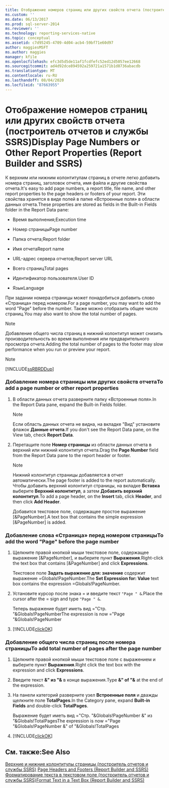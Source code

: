 ```yaml
---
title: Отображение номеров страниц или других свойств отчета (построитель отчетов и службы SSRS) | Документы Майкрософт
ms.custom: ''
ms.date: 06/13/2017
ms.prod: sql-server-2014
ms.reviewer: ''
ms.technology: reporting-services-native
ms.topic: conceptual
ms.assetid: c7d95245-4709-4d04-acb4-59bf71e60d97
author: maggiesMSFT
ms.author: maggies
manager: kfile
ms.openlocfilehash: efc3d5d5de11af1fcdfefc52ed12d5057ee12668
ms.sourcegitcommit: ad4d92dce894592a259721a1571b1d8736abacdb
ms.translationtype: MT
ms.contentlocale: ru-RU
ms.lasthandoff: 08/04/2020
ms.locfileid: "87663955"
---
```

# <a name="display-page-numbers-or-other-report-properties-report-builder-and-ssrs"></a><span data-ttu-id="48bf2-102">Отображение номеров страниц или других свойств отчета (построитель отчетов и службы SSRS)</span><span class="sxs-lookup"><span data-stu-id="48bf2-102">Display Page Numbers or Other Report Properties (Report Builder and SSRS)</span></span>
  <span data-ttu-id="48bf2-103">К верхним или нижним колонтитулам страниц в отчете легко добавить номера страниц, заголовок отчета, имя файла и другие свойства отчета.</span><span class="sxs-lookup"><span data-stu-id="48bf2-103">It's easy to add page numbers, a report title, file name, and other report properties to the page headers or footers of your report.</span></span> <span data-ttu-id="48bf2-104">Эти свойства хранятся в виде полей в папке «Встроенные поля» в области данных отчета.</span><span class="sxs-lookup"><span data-stu-id="48bf2-104">These properties are stored as fields in the Built-in Fields folder in the Report Data pane:</span></span>  
  
-   <span data-ttu-id="48bf2-105">Время выполнения;</span><span class="sxs-lookup"><span data-stu-id="48bf2-105">Execution time</span></span>  
  
-   <span data-ttu-id="48bf2-106">Номер страницы</span><span class="sxs-lookup"><span data-stu-id="48bf2-106">Page number</span></span>  
  
-   <span data-ttu-id="48bf2-107">Папка отчета;</span><span class="sxs-lookup"><span data-stu-id="48bf2-107">Report folder</span></span>  
  
-   <span data-ttu-id="48bf2-108">Имя отчета</span><span class="sxs-lookup"><span data-stu-id="48bf2-108">Report name</span></span>  
  
-   <span data-ttu-id="48bf2-109">URL-адрес сервера отчетов;</span><span class="sxs-lookup"><span data-stu-id="48bf2-109">Report server URL</span></span>  
  
-   <span data-ttu-id="48bf2-110">Всего страниц</span><span class="sxs-lookup"><span data-stu-id="48bf2-110">Total pages</span></span>  
  
-   <span data-ttu-id="48bf2-111">Идентификатор пользователя.</span><span class="sxs-lookup"><span data-stu-id="48bf2-111">User ID</span></span>  
  
-   <span data-ttu-id="48bf2-112">Язык</span><span class="sxs-lookup"><span data-stu-id="48bf2-112">Language</span></span>  
  
 <span data-ttu-id="48bf2-113">При задании номера страницы может понадобиться добавить слово «Страница» перед номером.</span><span class="sxs-lookup"><span data-stu-id="48bf2-113">For a page number, you may want to add the word "Page" before the number.</span></span> <span data-ttu-id="48bf2-114">Также можно отобразить общее число страниц.</span><span class="sxs-lookup"><span data-stu-id="48bf2-114">You may also want to show the total number of pages.</span></span>  
  
> [!NOTE]  
>  <span data-ttu-id="48bf2-115">Добавление общего числа страниц в нижний колонтитул может снизить производительность во время выполнения или предварительного просмотра отчета.</span><span class="sxs-lookup"><span data-stu-id="48bf2-115">Adding the total number of pages to the footer may slow performance when you run or preview your report.</span></span>  
  
> [!NOTE]  
>  [!INCLUDE[ssRBRDDup](../../includes/ssrbrddup-md.md)]  
  
### <a name="to-add-a-page-number-or-other-report-properties"></a><span data-ttu-id="48bf2-116">Добавление номера страницы или других свойств отчета</span><span class="sxs-lookup"><span data-stu-id="48bf2-116">To add a page number or other report properties</span></span>  
  
1.  <span data-ttu-id="48bf2-117">В области данных отчета разверните папку «Встроенные поля».</span><span class="sxs-lookup"><span data-stu-id="48bf2-117">In the Report Data pane, expand the Built-in Fields folder.</span></span>  
  
    > [!NOTE]  
    >  <span data-ttu-id="48bf2-118">Если область данных отчета не видна, на вкладке "Вид" установите флажок **Данные отчета**.</span><span class="sxs-lookup"><span data-stu-id="48bf2-118">If you don't see the Report Data pane, on the View tab, check **Report Data**.</span></span>  
  
2.  <span data-ttu-id="48bf2-119">Перетащите поле **Номер страницы** из области данных отчета в верхний или нижний колонтитул отчета.</span><span class="sxs-lookup"><span data-stu-id="48bf2-119">Drag the **Page Number** field from the Report Data pane to the report header or footer.</span></span>  
  
    > [!NOTE]  
    >  <span data-ttu-id="48bf2-120">Нижний колонтитул страницы добавляется в отчет автоматически.</span><span class="sxs-lookup"><span data-stu-id="48bf2-120">The page footer is added to the report automatically.</span></span> <span data-ttu-id="48bf2-121">Чтобы добавить верхний колонтитул страницы, на вкладке **Вставка** выберите **Верхний колонтитул**, а затем **Добавить верхний колонтитул**.</span><span class="sxs-lookup"><span data-stu-id="48bf2-121">To add a page header, on the **Insert** tab, click **Header**, and then click **Add Header**.</span></span>  
    >   
    >  <span data-ttu-id="48bf2-122">Добавится текстовое поле, содержащее простое выражение [&PageNumber].</span><span class="sxs-lookup"><span data-stu-id="48bf2-122">A text box that contains the simple expression [&PageNumber] is added.</span></span>  
  
### <a name="to-add-the-word-page-before-the-page-number"></a><span data-ttu-id="48bf2-123">Добавление слова «Страница» перед номером страницы</span><span class="sxs-lookup"><span data-stu-id="48bf2-123">To add the word "Page" before the page number</span></span>  
  
1.  <span data-ttu-id="48bf2-124">Щелкните правой кнопкой мыши текстовое поле, содержащее выражение [&PageNumber], и выберите пункт **Выражения**.</span><span class="sxs-lookup"><span data-stu-id="48bf2-124">Right-click the text box that contains [&PageNumber] and click **Expressions**.</span></span>  
  
     <span data-ttu-id="48bf2-125">Текстовое поле **Задать выражение для: значение** содержит выражение =Globals!PageNumber.</span><span class="sxs-lookup"><span data-stu-id="48bf2-125">The **Set Expression for: Value** text box contains the expression =Globals!PageNumber.</span></span>  
  
2.  <span data-ttu-id="48bf2-126">Установите курсор после знака = и введите текст `"Page " &`.</span><span class="sxs-lookup"><span data-stu-id="48bf2-126">Place the cursor after the = sign and type `"Page " &`.</span></span>  
  
     <span data-ttu-id="48bf2-127">Теперь выражение будет иметь вид ="Стр. "&Globals!PageNumber</span><span class="sxs-lookup"><span data-stu-id="48bf2-127">The expression is now  ="Page "&Globals!PageNumber</span></span>  
  
3.  [!INCLUDE[clickOK](../../includes/clickok-md.md)]  
  
### <a name="to-add-total-number-of-pages-after-the-page-number"></a><span data-ttu-id="48bf2-128">Добавление общего числа страниц после номера страницы</span><span class="sxs-lookup"><span data-stu-id="48bf2-128">To add total number of pages after the page number</span></span>  
  
1.  <span data-ttu-id="48bf2-129">Щелкните правой кнопкой мыши текстовое поле с выражением и выберите пункт **Выражения**.</span><span class="sxs-lookup"><span data-stu-id="48bf2-129">Right click the text box with the expression and click **Expressions**.</span></span>  
  
2.  <span data-ttu-id="48bf2-130">Введите текст **&" из "&** в конце выражения.</span><span class="sxs-lookup"><span data-stu-id="48bf2-130">Type **&" of "&** at the end of the expression.</span></span>  
  
3.  <span data-ttu-id="48bf2-131">На панели категорий разверните узел **Встроенные поля** и дважды щелкните поле **TotalPages**.</span><span class="sxs-lookup"><span data-stu-id="48bf2-131">In the Category pane, expand **Built-in Fields** and double-click **TotalPages**.</span></span>  
  
     <span data-ttu-id="48bf2-132">Выражение будет иметь вид ="Стр. "&Globals!PageNumber &" из "&Globals!TotalPages</span><span class="sxs-lookup"><span data-stu-id="48bf2-132">The expression is now ="Page "&Globals!PageNumber &" of "&Globals!TotalPages</span></span>  
  
4.  [!INCLUDE[clickOK](../../includes/clickok-md.md)]  
  
## <a name="see-also"></a><span data-ttu-id="48bf2-133">См. также:</span><span class="sxs-lookup"><span data-stu-id="48bf2-133">See Also</span></span>  
 <span data-ttu-id="48bf2-134">[Верхние и нижние колонтитулы страницы (построитель отчетов и службы SSRS)](page-headers-and-footers-report-builder-and-ssrs.md) </span><span class="sxs-lookup"><span data-stu-id="48bf2-134">[Page Headers and Footers &#40;Report Builder and SSRS&#41;](page-headers-and-footers-report-builder-and-ssrs.md) </span></span>  
 [<span data-ttu-id="48bf2-135">Форматирование текста в текстовом поле (построитель отчетов и службы SSRS)</span><span class="sxs-lookup"><span data-stu-id="48bf2-135">Format Text in a Text Box &#40;Report Builder and SSRS&#41;</span></span>](format-text-in-a-text-box-report-builder-and-ssrs.md)  
  
  
